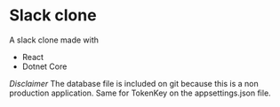 # Slack clone

A slack clone made with

- React
- Dotnet Core

*Disclaimer* The database file is included on git because this is a non production application. Same for TokenKey on the appsettings.json file.
